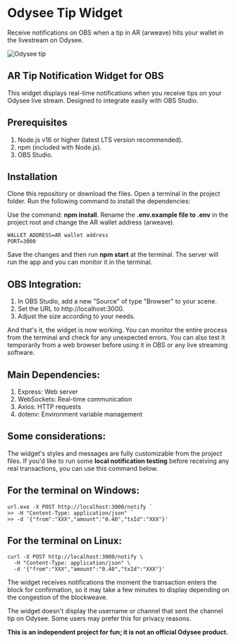 # Odysee Tip Widget

Receive notifications on OBS when a tip in AR (arweave) hits your wallet in the livestream on Odysee.

![Odysee tip](https://hackmd.io/_uploads/HkU-pT8Sxl.png)

## AR Tip Notification Widget for OBS

This widget displays real-time notifications when you receive tips on your Odysee live stream. Designed to integrate easily with OBS Studio.

## Prerequisites

1. Node.js v16 or higher (latest LTS version recommended).
2. npm (included with Node.js).
3. OBS Studio.

## Installation

Clone this repository or download the files. Open a terminal in the project folder. Run the following command to install the dependencies:

Use the command: **npm install**. Rename the **.env.example file to .env** in the project root and change the AR wallet address (arweave).

```
WALLET_ADDRESS=AR wallet address
PORT=3000
```

Save the changes and then run **npm start** at the terminal. The server will run the app and you can monitor it in the terminal.

## OBS Integration:

1. In OBS Studio, add a new "Source" of type "Browser" to your scene.
2. Set the URL to http://localhost:3000.
3. Adjust the size according to your needs.

And that's it, the widget is now working. You can monitor the entire process from the terminal and check for any unexpected errors. You can also test it temporarily from a web browser before using it in OBS or any live streaming software.

## Main Dependencies:

1. Express: Web server
1. WebSockets: Real-time communication
1. Axios: HTTP requests
1. dotenv: Environment variable management

## Some considerations:

The widget's styles and messages are fully customizable from the project files. If you'd like to run some **local notification testing** before receiving any real transactions, you can use this command below.

## For the terminal on Windows:

```
url.exe -X POST http://localhost:3000/notify `
>> -H "Content-Type: application/json" `
>> -d '{"from":"XXX","amount":"0.40","txId":"XXX"}'
```

## For the terminal on Linux:

```
curl -X POST http://localhost:3000/notify \
  -H "Content-Type: application/json" \
  -d '{"from":"XXX","amount":"0.40","txId":"XXX"}'
```

The widget receives notifications the moment the transaction enters the block for confirmation, so it may take a few minutes to display depending on the congestion of the blockweave.

The widget doesn't display the username or channel that sent the channel tip on Odysee. Some users may prefer this for privacy reasons.

**This is an independent project for fun; it is not an official Odysee product.**